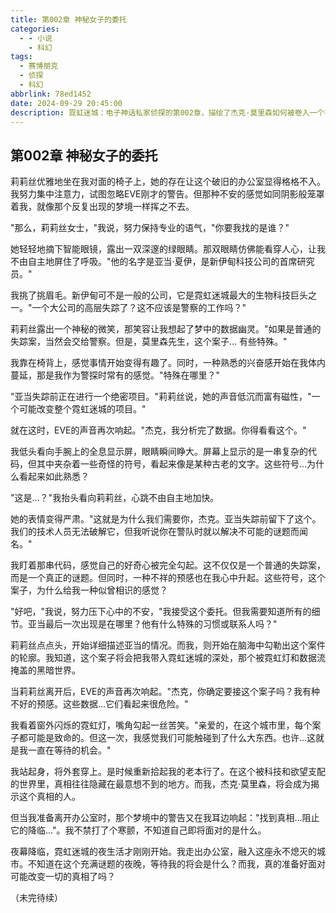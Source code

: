 ```yaml
---
title: 第002章 神秘女子的委托
categories:
  - - 小说
    - 科幻
tags:
  - 赛博朋克
  - 侦探
  - 科幻
abbrlink: 78ed1452
date: 2024-09-29 20:45:00
description: 霓虹迷城：电子神话私家侦探的第002章，描绘了杰克·莫里森如何被卷入一个神秘的案件中，以及他如何与神秘女子莉莉丝合作。
---
```


## 第002章 神秘女子的委托

莉莉丝优雅地坐在我对面的椅子上，她的存在让这个破旧的办公室显得格格不入。我努力集中注意力，试图忽略EVE刚才的警告。但那种不安的感觉如同阴影般笼罩着我，就像那个反复出现的梦境一样挥之不去。

"那么，莉莉丝女士，"我说，努力保持专业的语气，"你要我找的是谁？"

她轻轻地摘下智能眼镜，露出一双深邃的绿眼睛。那双眼睛仿佛能看穿人心，让我不由自主地屏住了呼吸。"他的名字是亚当·夏伊，是新伊甸科技公司的首席研究员。"

我挑了挑眉毛。新伊甸可不是一般的公司，它是霓虹迷城最大的生物科技巨头之一。"一个大公司的高层失踪了？这不应该是警察的工作吗？"

莉莉丝露出一个神秘的微笑，那笑容让我想起了梦中的数据幽灵。"如果是普通的失踪案，当然会交给警察。但是，莫里森先生，这个案子... 有些特殊。"

我靠在椅背上，感觉事情开始变得有趣了。同时，一种熟悉的兴奋感开始在我体内蔓延，那是我作为警探时常有的感觉。"特殊在哪里？"

"亚当失踪前正在进行一个绝密项目。"莉莉丝说，她的声音低沉而富有磁性，"一个可能改变整个霓虹迷城的项目。"

就在这时，EVE的声音再次响起。"杰克，我分析完了数据。你得看看这个。"

我低头看向手腕上的全息显示屏，眼睛瞬间睁大。屏幕上显示的是一串复杂的代码，但其中夹杂着一些奇怪的符号，看起来像是某种古老的文字。这些符号...为什么看起来如此熟悉？

"这是...？"我抬头看向莉莉丝，心跳不由自主地加快。

她的表情变得严肃。"这就是为什么我们需要你，杰克。亚当失踪前留下了这个。我们的技术人员无法破解它，但我听说你在警队时就以解决不可能的谜题而闻名。"

我盯着那串代码，感觉自己的好奇心被完全勾起。这不仅仅是一个普通的失踪案，而是一个真正的谜题。但同时，一种不祥的预感也在我心中升起。这些符号，这个案子，为什么给我一种似曾相识的感觉？

"好吧，"我说，努力压下心中的不安，"我接受这个委托。但我需要知道所有的细节。亚当最后一次出现是在哪里？他有什么特殊的习惯或联系人吗？"

莉莉丝点点头，开始详细描述亚当的情况。而我，则开始在脑海中勾勒出这个案件的轮廓。我知道，这个案子将会把我带入霓虹迷城的深处，那个被霓虹灯和数据流掩盖的黑暗世界。

当莉莉丝离开后，EVE的声音再次响起。"杰克，你确定要接这个案子吗？我有种不好的预感。这些数据...它们看起来很危险。"

我看着窗外闪烁的霓虹灯，嘴角勾起一丝苦笑。"亲爱的，在这个城市里，每个案子都可能是致命的。但这一次，我感觉我们可能触碰到了什么大东西。也许...这就是我一直在等待的机会。"

我站起身，将外套穿上。是时候重新拾起我的老本行了。在这个被科技和欲望支配的世界里，真相往往隐藏在最意想不到的地方。而我，杰克·莫里森，将会成为揭示这个真相的人。

但当我准备离开办公室时，那个梦境中的警告又在我耳边响起："找到真相...阻止它的降临..."。我不禁打了个寒颤，不知道自己即将面对的是什么。

夜幕降临，霓虹迷城的夜生活才刚刚开始。我走出办公室，融入这座永不熄灭的城市。不知道在这个充满谜题的夜晚，等待我的将会是什么？而我，真的准备好面对可能改变一切的真相了吗？

（未完待续）